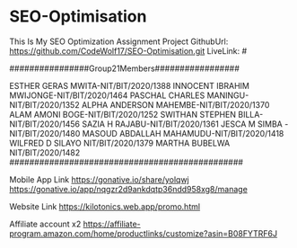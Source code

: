 # SEO-Optimisation

This Is My SEO Optimization Assignment Project 
GithubUrl: https://github.com/CodeWolf17/SEO-Optimisation.git
LiveLink: #

################Group21Members#################

ESTHER GERAS MWITA-NIT/BIT/2020/1388
INNOCENT IBRAHIM MWIJONGE-NIT/BIT/2020/1464
PASCHAL CHARLES MANINGU-NIT/BIT/2020/1352
ALPHA ANDERSON MAHEMBE-NIT/BIT/2020/1370
ALAM AMONI BOGE-NIT/BIT/2020/1252
SWITHAN STEPHEN BILLA-NIT/BIT/2020/1456
SAZIA  H  RAJABU-NIT/BIT/2020/1361
JESCA M SIMBA -NIT/BIT/2020/1480
MASOUD ABDALLAH MAHAMUDU-NIT/BIT/2020/1418
WILFRED D SILAYO NIT/BIT/2020/1379
MARTHA BUBELWA NIT/BIT/2020/1482
###############################################

Mobile App Link 
https://gonative.io/share/yolqwj
https://gonative.io/app/nqgzr2d9ankdqtp36ndd958xg8/manage

Website Link
https://kilotonics.web.app/promo.html

Affiliate account
x2
https://affiliate-program.amazon.com/home/productlinks/customize?asin=B08FYTRF6J